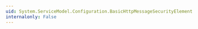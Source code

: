 ```yaml
---
uid: System.ServiceModel.Configuration.BasicHttpMessageSecurityElement.AlgorithmSuite
internalonly: False
---
```

